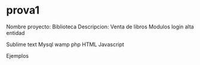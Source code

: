 # prova1

Nombre proyecto: Biblioteca
Descripcion: Venta de libros
Modulos
  login
  alta entidad
 
Sublime text
Mysql 
wamp
php
HTML
Javascript
 
Ejemplos
